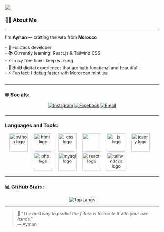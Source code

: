 <p align="right">
  <img style="display:block;margin:auto" src="https://readme-typing-svg.herokuapp.com?font=Fira+Code&weight=600&size=24&pause=1000&color=00C0FF&width=600&lines=Hey+I'm+Ayman+!;Full+Stack+Developer;react+%7C+Tailwind+%7C+Node.js;"/>
</p>




<!-- 
 ![Wave](https://capsule-render.vercel.app/api?type=waving&color=0:0077FF,100:00C0FF&height=120&section=header&text=Welcome%20to%20my%20Profile!%20🌊&fontSize=25&fontColor=fff&animation=twinkling)

-->

###
<h3 align="left">👩‍💻  About Me</h3>

###
<hr>
<p align="left">I'm <b> Ayman </b> — crafting the web from <b> Morocco </b> <br><br>- 🔭 Fullstack developer <br>- 📚 Currently learning: React.js & Tailwind CSS<br>- ⚡ In my free time i keep working <br>- 🎯 Build digital experiences that are both functional and beautiful <br> - ⚡ Fun fact: I debug faster with Moroccan mint tea </p>

### <hr>

### 🌐 Socials:


<div align="center">

  [![Instagram](https://img.shields.io/badge/Instagram-E4405F?style=for-the-badge&logo=instagram&logoColor=white)](https://instagram.com/ayman_bhg)
  [![Facebook](https://img.shields.io/badge/Facebook-1877F2?style=for-the-badge&logo=facebook&logoColor=white)](https://facebook.com/ayman.bhg)
  [![Email](https://img.shields.io/badge/Email-D14836?style=for-the-badge&logo=gmail&logoColor=white)](mailto:ayman.bhg1@email.com)
  
</div>


###
<hr>

###
<h3 align="left">Languages and Tools:</h3>
<div align="center">
  <img src="https://skillicons.dev/icons?i=py" height="60" alt="python logo"  />
  <img width="12" />   
  <img src="https://skillicons.dev/icons?i=html" height="60" alt="html logo"  />
  <img width="12" />
  <img src="https://skillicons.dev/icons?i=css" height="60" alt="css logo"  />
  <img width="12" />
  <img src="https://skillicons.dev/icons?i=bootstrap" height="60" bootstrap logo"  />
  <img width="12" />
  <img src="https://skillicons.dev/icons?i=js" height="60" alt="js logo"  />
  <img width="12" />
  <img src="https://skillicons.dev/icons?i=jquery" height="60" alt="jquery logo"  />
  <img width="12" />
  <img src="https://skillicons.dev/icons?i=php" height="60" alt="php logo"  />
  <img width="12" />
  <img src="https://skillicons.dev/icons?i=mysql" height="60" alt="mysql logo"  />
  <img width="12" />
  <img src="https://skillicons.dev/icons?i=react" height="60" alt="react logo"  />
  <img width="12" />
  <img src="https://skillicons.dev/icons?i=tailwind" height="60" alt="tailwindcss logo"  />
  <img width="12" />
</div>
<hr>

### 📊 GitHub Stats :
<div align="center">


  ![Top Langs](https://github-readme-stats.vercel.app/api/top-langs/?username=ayman-bhg&layout=compact&theme=tokyonight)

 
  
  
</div>

<hr>

<div align="left">



  > 💬 *"The best way to predict the future is to create it with your own hands."*  
  > — Ayman



</div>
